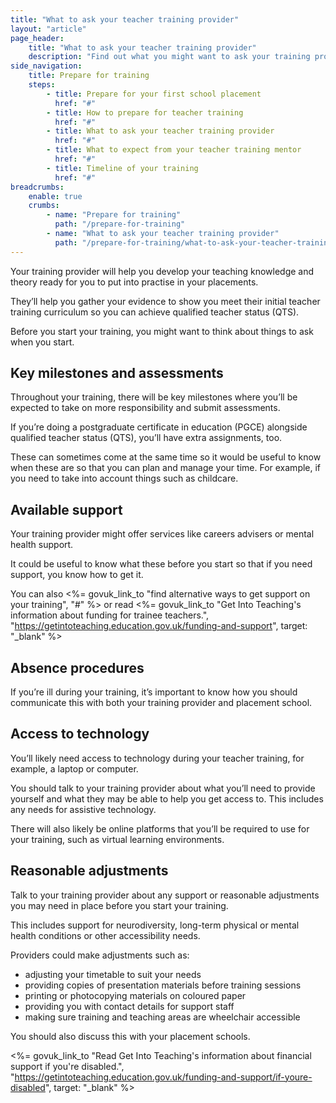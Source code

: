 ```yaml
---
title: "What to ask your teacher training provider"
layout: "article"
page_header:
    title: "What to ask your teacher training provider"
    description: "Find out what you might want to ask your training provider to help you prepare for your teacher training, from assessment dates to access to technology."
side_navigation:
    title: Prepare for training
    steps:
        - title: Prepare for your first school placement
          href: "#"
        - title: How to prepare for teacher training
          href: "#"
        - title: What to ask your teacher training provider
          href: "#"
        - title: What to expect from your teacher training mentor
          href: "#"
        - title: Timeline of your training
          href: "#"
breadcrumbs: 
    enable: true
    crumbs: 
        - name: "Prepare for training"
          path: "/prepare-for-training"
        - name: "What to ask your teacher training provider"
          path: "/prepare-for-training/what-to-ask-your-teacher-training-provider"
---
```


Your training provider will help you develop your teaching knowledge and theory ready for you to put into practise in your placements.

They’ll help you gather your evidence to show you meet their initial teacher training curriculum so you can achieve qualified teacher status (QTS).

Before you start your training, you might want to think about things to ask when you start.

## Key milestones and assessments
Throughout your training, there will be key milestones where you’ll be expected to take on more responsibility and submit assessments.

If you’re doing a postgraduate certificate in education (PGCE) alongside qualified teacher status (QTS), you’ll have extra assignments, too.

These can sometimes come at the same time so it would be useful to know when these are so that you can plan and manage your time. For example, if you need to take into account things such as childcare.

## Available support
Your training provider might offer services like careers advisers or mental health support.

It could be useful to know what these before you start so that if you need support, you know how to get it.

You can also <%= govuk_link_to "find alternative ways to get support on your training", "#" %> or read <%= govuk_link_to "Get Into Teaching's information about funding for trainee teachers.", "https://getintoteaching.education.gov.uk/funding-and-support", target: "_blank" %>

## Absence procedures
If you’re ill during your training, it’s important to know how you should communicate this with both your training provider and placement school.

## Access to technology
You’ll likely need access to technology during your teacher training, for example, a laptop or computer.

You should talk to your training provider about what you’ll need to provide yourself and what they may be able to help you get access to. This includes any needs for assistive technology.

There will also likely be online platforms that you’ll be required to use for your training, such as virtual learning environments.

## Reasonable adjustments
Talk to your training provider about any support or reasonable adjustments you may need in place before you start your training.

This includes support for neurodiversity, long-term physical or mental health conditions or other accessibility needs.

Providers could make adjustments such as:

- adjusting your timetable to suit your needs
- providing copies of presentation materials before training sessions
- printing or photocopying materials on coloured paper
- providing you with contact details for support staff
- making sure training and teaching areas are wheelchair accessible

You should also discuss this with your placement schools.

<%= govuk_link_to "Read Get Into Teaching's information about financial support if you're disabled.", "https://getintoteaching.education.gov.uk/funding-and-support/if-youre-disabled", target: "_blank" %>
